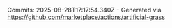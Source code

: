 Commits: 2025-08-28T17:17:54.340Z - Generated via https://github.com/marketplace/actions/artificial-grass
<br>
